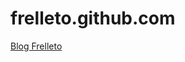 frelleto.github.com
===================

[Blog Frelleto][blog]

[blog]: http://blog.frelleto.com.br
